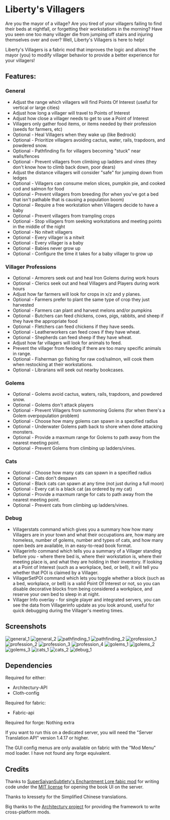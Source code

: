 # Liberty's Villagers

Are you the mayor of a village? Are you tired of your villagers failing to find their beds at nightfall, or forgetting
their workstations in the morning? Have you seen one too many villager die from jumping off stairs and injuring
themselves over and over? Well, Liberty's Villagers is here to help!

Liberty's Villagers is a fabric mod that improves the logic and allows the mayor (you) to modify villager behavior to
provide a better experience for your villagers!

## Features:

### General

* Adjust the range which villagers will find Points Of Interest (useful for vertical or large cities)
* Adjust how long a villager will travel to Points of Interest
* Adjust how close a villager needs to get to use a Point of Interest
* Villagers only gather food items, or items needed by their profession (seeds for farmers, etc)
* Optional - Heal Villagers when they wake up (like Bedrock)
* Optional - Prioritize villagers avoiding cactus, water, rails, trapdoors, and powdered snow.
* Optional - Pathfinding fix for villagers becoming "stuck" near walls/fences
* Optional - Prevent villagers from climbing up ladders and vines (they don't know how to climb back down, poor dears)
* Adjust the distance villagers will consider "safe" for jumping down from ledges
* Optional - Villagers can consume melon slices, pumpkin pie, and cooked cod and salmon for food
* Optional - Prevent villagers from breeding (for when you've got a bed that isn't pathable that is causing a population
  boom)
* Optional - Require a free workstation when Villagers decide to have a baby
* Optional - Prevent villagers from trampling crops
* Optional - Stop villagers from seeking workstations and meeting points in the middle of the night
* Optional - No nitwit villagers
* Optional - Every villager is a nitwit
* Optional - Every villager is a baby
* Optional - Babies never grow up
* Optional - Configure the time it takes for a baby villager to grow up

### Villager Professions

* Optional - Armorers seek out and heal Iron Golems during work hours
* Optional - Clerics seek out and heal Villagers and Players during work hours
* Adjust how far farmers will look for crops in x/z and y planes.
* Optional - Farmers prefer to plant the same type of crop they just harvested
* Optional - Farmers can plant and harvest melons and/or pumpkins
* Optional - Butchers can feed chickens, cows, pigs, rabbits, and sheep if they have the appropriate food
* Optional - Fletchers can feed chickens if they have seeds.
* Optional - Leatherworkers can feed cows if they have wheat.
* Optional - Shepherds can feed sheep if they have wheat.
* Adjust how far villagers will look for animals to feed.
* Prevent the villager from feeding if there are too many specific animals in range.
* Optional - Fisherman go fishing for raw cod/salmon, will cook them when restocking at their workstations.
* Optional - Librarians will seek out nearby bookcases.

### Golems

* Optional - Golems avoid cactus, waters, rails, trapdoors, and powdered snow.
* Optional - Golems don't attack players
* Optional - Prevent Villagers from summoning Golems (for when there's a Golem overpopulation problem)
* Optional - Choose how many golems can spawn in a specified radius
* Optional - Underwater Golems path back to shore when done attacking monsters.
* Optional - Provide a maxmum range for Golems to path away from the nearest meeting point.
* Optional - Prevent Golems from climbing up ladders/vines.

### Cats

* Optional - Choose how many cats can spawn in a specified radius
* Optional - Cats don't despawn
* Optional - Black cats can spawn at any time (not just during a full moon)
* Optional - Every cat is a black cat (as ordered by my cat)
* Optional - Provide a maxmum range for cats to path away from the nearest meeting point.
* Optional - Prevent cats from climbing up ladders/vines.

### Debug

* Villagerstats command which gives you a summary how how many Villagers are in your town and what their occupations
  are, how many are homeless, number of golems, number and types of cats, and how many open beds are available, in an
  easy-to-read book format.
* Villagerinfo command which tells you a summary of a Villager standing before you - where there bed is, where their
  workstation is, where their meeting place is, and what they are holding in their inventory. If looking at a Point of
  Interest (such as a workplace, bed, or bell), it will tell you whether that POI is claimed by a Villager.
* VillagerSetPOI command which lets you toggle whether a block (such as a bed, workplace, or bell) is a valid Point Of
  Interest or not, so you can disable decorative blocks from being considered a workplace, and reserve your own bed to
  sleep in at night.
* Villager Info overlay - for single player and integrated servers, you can see the data from Villagerinfo update as you
  look around, useful for quick debugging during the Villager's meeting times.

## Screenshots
![general_1](https://user-images.githubusercontent.com/56774556/210156131-72da4c82-6416-4b0f-9958-614c5932a1ba.png)
![general_2](https://user-images.githubusercontent.com/56774556/210156132-fcfc03a9-201d-4358-a640-1cdd8ec77e66.png)
![pathfinding_1](https://user-images.githubusercontent.com/56774556/210156136-6cca8449-7cf4-4e93-a7ce-9da19bd77936.png)
![pathfinding_2](https://user-images.githubusercontent.com/56774556/210156137-7d5f7d72-8ec7-4609-ba5d-2f8e3a242f0a.png)
![profession_1](https://user-images.githubusercontent.com/56774556/210156138-ecb9a421-083c-4581-84b5-6e2e04da751e.png)
![profession_2](https://user-images.githubusercontent.com/56774556/210156139-76f1b268-d6cb-473c-9c89-406a8b5c525c.png)
![profession_3](https://user-images.githubusercontent.com/56774556/210156140-c7cb2a03-a88d-4156-997c-0c283aa90f82.png)
![profession_4](https://user-images.githubusercontent.com/56774556/210156141-ae345d5d-4fe0-442c-8b66-13a9ef125ef7.png)
![golems_1](https://user-images.githubusercontent.com/56774556/210156133-8fd42d53-5d7e-447b-a3bf-7f4617026a89.png)
![golems_2](https://user-images.githubusercontent.com/56774556/210156134-45446127-b6a4-419a-b4ee-1d758745745a.png)
![golems_3](https://user-images.githubusercontent.com/56774556/210156135-e530310d-a4e7-4500-a4c5-fbd87bd3c0aa.png)
![cats_1](https://user-images.githubusercontent.com/56774556/210156128-e7ce17ba-35db-48fe-9c2b-90a2a9f7eafb.png)
![cats_2](https://user-images.githubusercontent.com/56774556/210156129-d138e4ff-0d00-4403-b931-cb16e16e9b10.png)
![debug_1](https://user-images.githubusercontent.com/56774556/210156130-71e33651-6a52-4c9c-8172-e60833bb8eeb.png)

## Dependencies

Required for either:
* Architectury-API
* Cloth-config

Required for fabric:
* Fabric-api

Required for forge:
Nothing extra

If you want to run this on a dedicated server, you will need the "Server Translation API" version 1.4.17 or higher.

The GUI config menus are only available on fabric with the "Mod Menu" mod loader. I have not found any forge equivalent.

## Credits

Thanks to [SuperSaiyanSubtlety's Enchantment Lore fabic mod](https://gitlab.com/supersaiyansubtlety/enchantment_lore)
for writing code under the [MIT license](https://will-lucic.mit-license.org) for opening the book UI on the
server.

Thanks to kressety for the Simplified Chinese translations.

Big thanks to the [Architectury project](https://github.com/architectury) for providing the framework to write cross-platform mods.